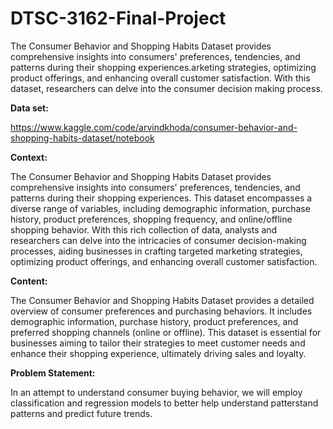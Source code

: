 # DTSC-3162-Final-Project
The Consumer Behavior and Shopping Habits Dataset provides comprehensive insights into consumers' preferences, tendencies, and patterns during their shopping experiences.arketing strategies, optimizing product offerings, and enhancing overall customer satisfaction. With this dataset, researchers can delve into the consumer decision making process.

**Data set:**

https://www.kaggle.com/code/arvindkhoda/consumer-behavior-and-shopping-habits-dataset/notebook

**Context:**

The Consumer Behavior and Shopping Habits Dataset provides comprehensive insights into consumers' preferences, tendencies, and patterns during their shopping experiences. This dataset encompasses a diverse range of variables, including demographic information, purchase history, product preferences, shopping frequency, and online/offline shopping behavior. With this rich collection of data, analysts and researchers can delve into the intricacies of consumer decision-making processes, aiding businesses in crafting targeted marketing strategies, optimizing product offerings, and enhancing overall customer satisfaction.

**Content:**

The Consumer Behavior and Shopping Habits Dataset provides a detailed overview of consumer preferences and purchasing behaviors. It includes demographic information, purchase history, product preferences, and preferred shopping channels (online or offline). This dataset is essential for businesses aiming to tailor their strategies to meet customer needs and enhance their shopping experience, ultimately driving sales and loyalty.

**Problem Statement:**

In an attempt to understand consumer buying behavior, we will employ classification and regression models to better help understand patterstand patterns and predict future trends.
